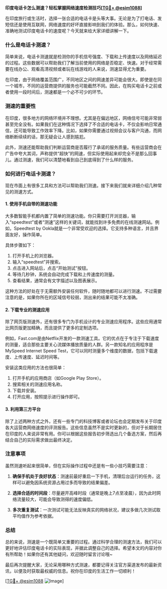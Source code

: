 **印度电话卡怎么测速？轻松掌握网络速度检测技巧[[TG💪+ @esim1088](https://t.me/s/esim1088)]**

在印度旅行或生活时，选择一张合适的电话卡是头等大事。无论是为了打电话、发短信还是使用互联网，网络速度的好坏直接影响到我们的体验。那么，如何快速、准确地测试印度电话卡的速度呢？今天就来给大家详细讲解一下。

### 什么是电话卡测速？

简单来说，电话卡测速就是检测你的手机信号强度、下载和上传速度以及网络延迟的过程。这些数据可以帮助我们了解当前使用的网络是否稳定、快速。对于经常需要在线办公、观看高清视频或者玩在线游戏的人来说，测速显得尤为重要。

在印度，由于网络覆盖范围广，不同地区之间的网速差异可能会很大。即使是在同一个城市，不同的运营商提供的服务也可能截然不同。因此，在购买电话卡之前或者使用一段时间后，测速都是一个必不可少的环节。

### 测速的重要性

在印度，很多地方的网络环境并不理想。尤其是在偏远地区，网络信号可能非常弱甚至完全没有。如果我们在这种情况下选择了不合适的电话卡，不仅会影响日常通信，还可能导致工作效率下降。比如，如果你需要通过视频会议与客户沟通，而网络断断续续的话，那无疑会让人感到尴尬。

此外，测速还能帮助我们判断运营商是否履行了承诺的服务质量。有些运营商会在广告中夸大其词，声称提供“超快”的网速，但实际使用起来却完全不是那么回事儿。通过测速，我们可以清楚地看到自己到底得到了什么样的服务。

### 如何进行电话卡测速？

现在市面上有很多工具和方法可以帮助我们测速。接下来我们就来详细介绍几种常见的测速方式。

#### 1. 使用手机自带的测速功能

大多数智能手机都内置了简单的测速功能。你只需要打开浏览器，输入“speedtest”或者“测速”这样的关键词，就能找到许多免费的在线测速网站。例如，Speedtest by Ookla就是一个非常受欢迎的选择。它支持多种语言，并且界面友好，操作简单。

具体步骤如下：
1. 打开手机上的浏览器。
2. 输入“speedtest”并搜索。
3. 点击进入网站后，点击“开始测试”按钮。
4. 等待几秒钟，系统会自动完成下载和上传速度的测量。
5. 查看结果，通常会有文字描述以及图表展示。

这种方法的好处在于无需额外安装任何软件，随时随地都可以进行测速。不过需要注意的是，如果你所在的区域信号较弱，测出来的结果可能不太准确。

#### 2. 下载专业的测速应用

除了网页版测速外，还有很多专门为手机设计的专业测速应用程序。这些应用通常比网页版更加精确，而且提供了更多的定制选项。

例如，Fast.com是由Netflix开发的一款测速工具。它的优点在于专注于下载速度的测量，适合那些主要关心流媒体播放质量的人群。另一款知名的应用程序是MySpeed Internet Speed Test，它可以同时测量多个维度的数据，包括下载速度、上传速度、延迟时间等。

安装这类应用的方法也很简单：
1. 打开手机的应用商店（如Google Play Store）。
2. 搜索相关的测速应用名称。
3. 下载并安装。
4. 打开应用，按照提示进行操作即可。

#### 3. 利用第三方平台

除了上述两种方式之外，还有一些专门的科技博客或者论坛也会定期发布关于印度各大运营商网络速度的评测报告。这些信息虽然不是实时更新的，但对于长期居住在印度的人来说非常有用。你可以根据这些报告初步筛选出几个备选方案，然后再结合自己的实际需求做出最终决定。

### 注意事项

虽然测速听起来很简单，但在实际操作过程中还是有一些小技巧需要注意：

1. **确保手机处于良好状态**：测速前最好重启一下手机，清理后台运行的任务，这样可以避免因系统资源占用过多而导致的结果偏差。
   
2. **选择合适的时间段**：尽量避开高峰时段（通常是晚上7点至凌晨），因为此时网络流量较大，可能会导致测得的速度偏低。
   
3. **多次重复测试**：一次测试可能无法反映真实的网络状况，建议多做几次测试取平均值作为参考依据。

### 总结

总的来说，测速是一个既简单又重要的过程。通过科学合理的测速方法，我们可以更好地评估印度电话卡的实际表现，并据此调整自己的选择。希望本文的内容对你有所帮助！如果你还有其他疑问，欢迎随时留言讨论哦~

最后再次提醒大家，无论采用哪种方式测速，都要记得关注官方渠道发布的最新资讯，以便及时获取最权威的信息。祝你在印度的生活工作一切顺利！

[[TG💪+ @esim1088](https://t.me/s/esim1088) ![Image](https://i.postimg.cc/4NQfJmqS/Snipaste-2025-05-13-00-14-12.png)]